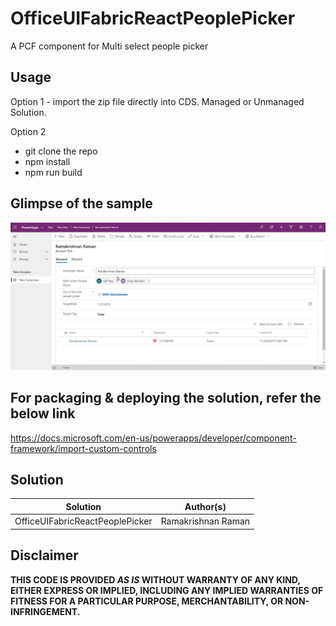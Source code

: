 # OfficeUIFabricReactPeoplePicker
A PCF component for Multi select people picker

## Usage
Option 1 - import the zip file directly into CDS. Managed or Unmanaged Solution.

Option 2 
- git clone the repo
- npm install
- npm run build

## Glimpse of the sample 

![](assets/PeoplePicker.gif)

## For packaging & deploying the solution, refer the below link

 https://docs.microsoft.com/en-us/powerapps/developer/component-framework/import-custom-controls 

## Solution

Solution|Author(s)
--------|---------
OfficeUIFabricReactPeoplePicker|Ramakrishnan Raman

## Disclaimer

**THIS CODE IS PROVIDED *AS IS* WITHOUT WARRANTY OF ANY KIND, EITHER EXPRESS OR IMPLIED, INCLUDING ANY IMPLIED WARRANTIES OF FITNESS FOR A PARTICULAR PURPOSE, MERCHANTABILITY, OR NON-INFRINGEMENT.**

